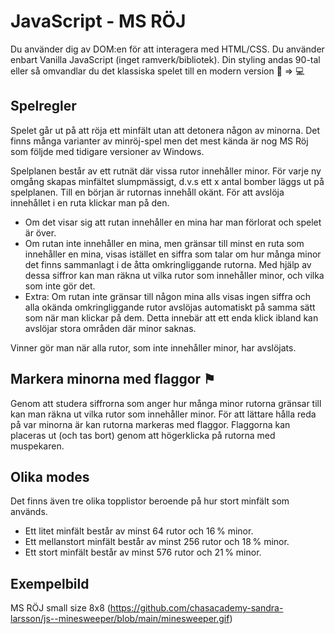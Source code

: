 # JavaScript - MS RÖJ

Du använder dig av DOM:en för att interagera med HTML/CSS. Du använder enbart Vanilla JavaScript (inget ramverk/bibliotek). Din styling andas 90-tal eller så omvandlar du det klassiska spelet till en modern version  :floppy_disk: => :computer:

## Spelregler

Spelet går ut på att röja ett minfält utan att detonera någon av minorna. Det finns många varianter av minröj-spel men det mest kända är nog MS Röj som följde med tidigare versioner av Windows. 

Spelplanen består av ett rutnät där vissa rutor innehåller minor. För varje ny omgång skapas minfältet slumpmässigt, d.v.s ett x antal bomber läggs ut på spelplanen. Till en början är rutornas innehåll okänt. För att avslöja innehållet i en ruta klickar man på den.

- Om det visar sig att rutan innehåller en mina har man förlorat och spelet är över. 
- Om rutan inte innehåller en mina, men gränsar till minst en ruta som innehåller en mina, visas istället en siffra som talar om hur många minor det finns sammanlagt i de åtta omkringliggande rutorna. Med hjälp av dessa siffror kan man räkna ut vilka rutor som innehåller minor, och vilka som inte gör det.
- Extra: Om rutan inte gränsar till någon mina alls visas ingen siffra och alla okända omkringliggande rutor avslöjas automatiskt på samma sätt som när man klickar på dem. Detta innebär att ett enda klick ibland kan avslöjar stora områden där minor saknas.

Vinner gör man när alla rutor, som inte innehåller minor, har avslöjats.

## Markera minorna med flaggor ⚑
Genom att studera siffrorna som anger hur många minor rutorna gränsar till kan man räkna ut vilka rutor som innehåller minor. För att lättare hålla reda på var minorna är kan rutorna markeras med flaggor. 
Flaggorna kan placeras ut (och tas bort) genom att högerklicka på rutorna med muspekaren. 

## Olika modes

Det finns även tre olika topplistor beroende på hur stort minfält som används.

- Ett litet minfält består av minst 64 rutor och 16 % minor.
- Ett mellanstort minfält består av minst 256 rutor och 18 % minor.
- Ett stort minfält består av minst 576 rutor och 21 % minor.

## Exempelbild 
MS RÖJ small size 8x8 (https://github.com/chasacademy-sandra-larsson/js--minesweeper/blob/main/minesweeper.gif)
